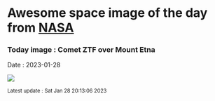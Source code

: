 
# Awesome space image of the day from [NASA](https://api.nasa.gov/)

### Today image : Comet ZTF over Mount Etna
Date : 2023-01-28

![](https://apod.nasa.gov/apod/image/2301/C2022E3ZTFMountEtna1024.jpg)

<small>Latest update : Sat Jan 28 20:13:06 2023</small>
        